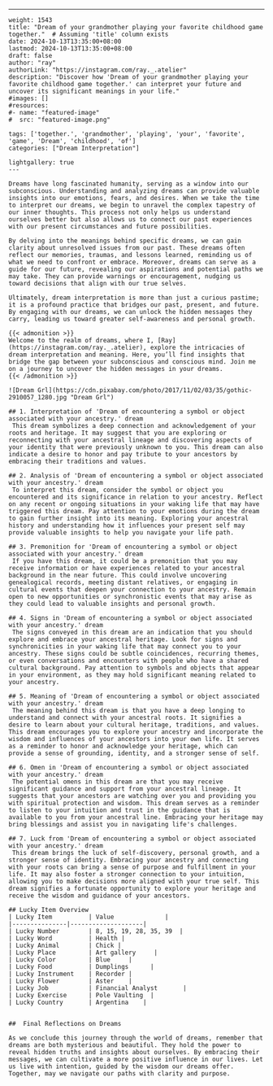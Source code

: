 ---
    weight: 1543
    title: "Dream of your grandmother playing your favorite childhood game together."  # Assuming 'title' column exists
    date: 2024-10-13T13:35:00+08:00
    lastmod: 2024-10-13T13:35:00+08:00
    draft: false
    author: "ray"
    authorLink: "https://instagram.com/ray._.atelier"
    description: "Discover how 'Dream of your grandmother playing your favorite childhood game together.' can interpret your future and uncover its significant meanings in your life."
    #images: []
    #resources:
    #- name: "featured-image"
    #  src: "featured-image.png"
    
    tags: ['together.', 'grandmother', 'playing', 'your', 'favorite', 'game', 'Dream', 'childhood', 'of']
    categories: ["Dream Interpretation"]
    
    lightgallery: true
    ---
    
    Dreams have long fascinated humanity, serving as a window into our subconscious. Understanding and analyzing dreams can provide valuable insights into our emotions, fears, and desires. When we take the time to interpret our dreams, we begin to unravel the complex tapestry of our inner thoughts. This process not only helps us understand ourselves better but also allows us to connect our past experiences with our present circumstances and future possibilities.
    
    By delving into the meanings behind specific dreams, we can gain clarity about unresolved issues from our past. These dreams often reflect our memories, traumas, and lessons learned, reminding us of what we need to confront or embrace. Moreover, dreams can serve as a guide for our future, revealing our aspirations and potential paths we may take. They can provide warnings or encouragement, nudging us toward decisions that align with our true selves.
    
    Ultimately, dream interpretation is more than just a curious pastime; it is a profound practice that bridges our past, present, and future. By engaging with our dreams, we can unlock the hidden messages they carry, leading us toward greater self-awareness and personal growth.
    
    {{< admonition >}}
    Welcome to the realm of dreams, where I, [Ray](https://instagram.com/ray._.atelier), explore the intricacies of dream interpretation and meaning. Here, you’ll find insights that bridge the gap between your subconscious and conscious mind. Join me on a journey to uncover the hidden messages in your dreams.
    {{< /admonition >}}
    
    ![Dream Grl](https://cdn.pixabay.com/photo/2017/11/02/03/35/gothic-2910057_1280.jpg "Dream Grl")
    
    ## 1. Interpretation of 'Dream of encountering a symbol or object associated with your ancestry.' dream
     This dream symbolizes a deep connection and acknowledgement of your roots and heritage. It may suggest that you are exploring or reconnecting with your ancestral lineage and discovering aspects of your identity that were previously unknown to you. This dream can also indicate a desire to honor and pay tribute to your ancestors by embracing their traditions and values.
    
    ## 2. Analysis of 'Dream of encountering a symbol or object associated with your ancestry.' dream
     To interpret this dream, consider the symbol or object you encountered and its significance in relation to your ancestry. Reflect on any recent or ongoing situations in your waking life that may have triggered this dream. Pay attention to your emotions during the dream to gain further insight into its meaning. Exploring your ancestral history and understanding how it influences your present self may provide valuable insights to help you navigate your life path.
    
    ## 3. Premonition for 'Dream of encountering a symbol or object associated with your ancestry.' dream
     If you have this dream, it could be a premonition that you may receive information or have experiences related to your ancestral background in the near future. This could involve uncovering genealogical records, meeting distant relatives, or engaging in cultural events that deepen your connection to your ancestry. Remain open to new opportunities or synchronistic events that may arise as they could lead to valuable insights and personal growth.
    
    ## 4. Signs in 'Dream of encountering a symbol or object associated with your ancestry.' dream
     The signs conveyed in this dream are an indication that you should explore and embrace your ancestral heritage. Look for signs and synchronicities in your waking life that may connect you to your ancestry. These signs could be subtle coincidences, recurring themes, or even conversations and encounters with people who have a shared cultural background. Pay attention to symbols and objects that appear in your environment, as they may hold significant meaning related to your ancestry.
    
    ## 5. Meaning of 'Dream of encountering a symbol or object associated with your ancestry.' dream
     The meaning behind this dream is that you have a deep longing to understand and connect with your ancestral roots. It signifies a desire to learn about your cultural heritage, traditions, and values. This dream encourages you to explore your ancestry and incorporate the wisdom and influences of your ancestors into your own life. It serves as a reminder to honor and acknowledge your heritage, which can provide a sense of grounding, identity, and a stronger sense of self.
    
    ## 6. Omen in 'Dream of encountering a symbol or object associated with your ancestry.' dream
     The potential omens in this dream are that you may receive significant guidance and support from your ancestral lineage. It suggests that your ancestors are watching over you and providing you with spiritual protection and wisdom. This dream serves as a reminder to listen to your intuition and trust in the guidance that is available to you from your ancestral line. Embracing your heritage may bring blessings and assist you in navigating life's challenges.
    
    ## 7. Luck from 'Dream of encountering a symbol or object associated with your ancestry.' dream
     This dream brings the luck of self-discovery, personal growth, and a stronger sense of identity. Embracing your ancestry and connecting with your roots can bring a sense of purpose and fulfillment in your life. It may also foster a stronger connection to your intuition, allowing you to make decisions more aligned with your true self. This dream signifies a fortunate opportunity to explore your heritage and receive the wisdom and guidance of your ancestors.
    
    ## Lucky Item Overview
    | Lucky Item          | Value              |
    |---------------|--------------------|
    | Lucky Number        | 8, 15, 19, 28, 35, 39  |
    | Lucky Word          | Health |
    | Lucky Animal        | Chick |
    | Lucky Place         | Art gallery     |
    | Lucky Color         | Blue     |
    | Lucky Food          | Dumplings      |
    | Lucky Instrument    | Recorder |
    | Lucky Flower        | Aster    |
    | Lucky Job           | Financial Analyst       |
    | Lucky Exercise      | Pole Vaulting  |
    | Lucky Country       | Argentina    |
    
    
    ##  Final Reflections on Dreams
    
    As we conclude this journey through the world of dreams, remember that dreams are both mysterious and beautiful. They hold the power to reveal hidden truths and insights about ourselves. By embracing their messages, we can cultivate a more positive influence in our lives. Let us live with intention, guided by the wisdom our dreams offer. Together, may we navigate our paths with clarity and purpose.
    